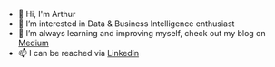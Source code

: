 - 👋 Hi, I'm Arthur 
- 👀 I’m interested in Data & Business Intelligence enthusiast
- 🌱 I’m always learning and improving myself, check out my blog on <a href= "https://medium.com/@arthuruchebo2">Medium</a>
- 📫 I can be reached via <a href= "https://www.linkedin.com/in/arthuruchebo/">Linkedin</a>

<!---
arthuruchebo/arthuruchebo is a ✨ special ✨ repository because its `README.md` (this file) appears on your GitHub profile.
You can click the Preview link to take a look at your changes.
--->
